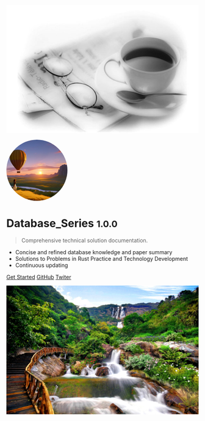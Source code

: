 ![logo](/_media/favicon.ico)

<img width="160px" style="border-radius: 50%" bor src="/_media/hot.jpg">

# Database_Series <small>1.0.0</small>

> Comprehensive technical solution documentation.

- Concise and refined database knowledge and paper summary
- Solutions to Problems in Rust Practice and Technology Development
- Continuous updating

[Get Started](/zh-cn/README.md)
[GitHub](https://github.com/yueny/database-pdfs)
[Twiter](/)


![](/_media/bg.jpg)
